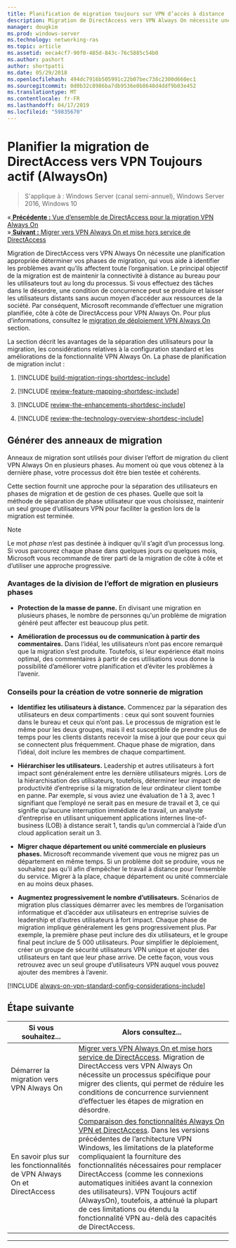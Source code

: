 ```yaml
---
title: Planification de migration toujours sur VPN d’accès à distance
description: Migration de DirectAccess vers VPN Always On nécessite une planification appropriée déterminer vos phases de migration, qui vous aide à identifier les problèmes avant qu’ils affectent toute l’organisation.
manager: dougkim
ms.prod: windows-server
ms.technology: networking-ras
ms.topic: article
ms.assetid: eeca4cf7-90f0-485d-843c-76c5885c54b0
ms.author: pashort
author: shortpatti
ms.date: 05/29/2018
ms.openlocfilehash: 494dc7916b505991c22b07bec738c2300d660ec1
ms.sourcegitcommit: 0d0b32c8986ba7db9536e0b8648d4ddf9b03e452
ms.translationtype: MT
ms.contentlocale: fr-FR
ms.lasthandoff: 04/17/2019
ms.locfileid: "59835670"
---
```

# <a name="plan-the-directaccess-to-always-on-vpn-migration"></a>Planifier la migration de DirectAccess vers VPN Toujours actif (AlwaysOn)

>S'applique à : Windows Server (canal semi-annuel), Windows Server 2016, Windows 10

&#171;[ **Précédente :** Vue d’ensemble de DirectAccess pour la migration VPN Always On](da-always-on-migration-overview.md)<br>
&#187;[ **Suivant :** Migrer vers VPN Always On et mise hors service de DirectAccess](da-always-on-migration-deploy.md)


Migration de DirectAccess vers VPN Always On nécessite une planification appropriée déterminer vos phases de migration, qui vous aide à identifier les problèmes avant qu’ils affectent toute l’organisation. Le principal objectif de la migration est de maintenir la connectivité à distance au bureau pour les utilisateurs tout au long du processus. Si vous effectuez des tâches dans le désordre, une condition de concurrence peut se produire et laisser les utilisateurs distants sans aucun moyen d’accéder aux ressources de la société. Par conséquent, Microsoft recommande d’effectuer une migration planifiée, côte à côte de DirectAccess pour VPN Always On. Pour plus d’informations, consultez le [migration de déploiement VPN Always On](da-always-on-migration-deploy.md) section.

La section décrit les avantages de la séparation des utilisateurs pour la migration, les considérations relatives à la configuration standard et les améliorations de la fonctionnalité VPN Always On. La phase de planification de migration inclut :

1.  [!INCLUDE [build-migration-rings-shortdesc-include](../includes/build-migration-rings-shortdesc-include.md)]

2.  [!INCLUDE [review-feature-mapping-shortdesc-include](../includes/review-feature-mapping-shortdesc-include.md)] 

3.  [!INCLUDE [review-the-enhancements-shortdesc-include](../includes/review-the-enhancements-shortdesc-include.md)] 

4.  [!INCLUDE [review-the-technology-overview-shortdesc-include](../includes/review-the-technology-overview-shortdesc-include.md)]

## <a name="build-migration-rings"></a>Générer des anneaux de migration
Anneaux de migration sont utilisés pour diviser l’effort de migration du client VPN Always On en plusieurs phases. Au moment où que vous obtenez à la dernière phase, votre processus doit être bien testée et cohérents.

Cette section fournit une approche pour la séparation des utilisateurs en phases de migration et de gestion de ces phases. Quelle que soit la méthode de séparation de phase utilisateur que vous choisissez, maintenir un seul groupe d’utilisateurs VPN pour faciliter la gestion lors de la migration est terminée.

>[!NOTE] 
>Le mot _phase_ n’est pas destinée à indiquer qu’il s’agit d’un processus long. Si vous parcourez chaque phase dans quelques jours ou quelques mois, Microsoft vous recommande de tirer parti de la migration de côte à côte et d’utiliser une approche progressive.

### <a name="benefits-of-dividing-the-migration-effort-into-multiple-phases"></a>Avantages de la division de l’effort de migration en plusieurs phases

-   **Protection de la masse de panne.** En divisant une migration en plusieurs phases, le nombre de personnes qu'un problème de migration généré peut affecter est beaucoup plus petit.

-   **Amélioration de processus ou de communication à partir des commentaires.** Dans l’idéal, les utilisateurs n’ont pas encore remarqué que la migration s’est produite. Toutefois, si leur expérience était moins optimal, des commentaires à partir de ces utilisations vous donne la possibilité d’améliorer votre planification et d’éviter les problèmes à l’avenir.

### <a name="tips-for-building-your-migration-ring"></a>Conseils pour la création de votre sonnerie de migration

-   **Identifiez les utilisateurs à distance.** Commencez par la séparation des utilisateurs en deux compartiments : ceux qui sont souvent fournies dans le bureau et ceux qui n’ont pas. Le processus de migration est le même pour les deux groupes, mais il est susceptible de prendre plus de temps pour les clients distants recevoir la mise à jour que pour ceux qui se connectent plus fréquemment. Chaque phase de migration, dans l’idéal, doit inclure les membres de chaque compartiment.

-  **Hiérarchiser les utilisateurs.** Leadership et autres utilisateurs à fort impact sont généralement entre les dernière utilisateurs migrés. Lors de la hiérarchisation des utilisateurs, toutefois, déterminer leur impact de productivité d’entreprise si la migration de leur ordinateur client tombe en panne. Par exemple, si vous aviez une évaluation de 1 à 3, avec 1 signifiant que l’employé ne serait pas en mesure de travail et 3, ce qui signifie qu’aucune interruption immédiate de travail, un analyste d’entreprise en utilisant uniquement applications internes line-of-business (LOB) à distance serait 1, tandis qu’un commercial à l’aide d’un cloud  application serait un 3.

-   **Migrer chaque département ou unité commerciale en plusieurs phases.** Microsoft recommande vivement que vous ne migrez pas un département en même temps. Si un problème doit se produire, vous ne souhaitez pas qu’il afin d’empêcher le travail à distance pour l’ensemble du service. Migrer à la place, chaque département ou unité commerciale en au moins deux phases.

-   **Augmentez progressivement le nombre d’utilisateurs.** Scénarios de migration plus classiques démarrer avec les membres de l’organisation informatique et d’accéder aux utilisateurs en entreprise suivies de leadership et d’autres utilisateurs à fort impact. Chaque phase de migration implique généralement les gens progressivement plus. Par exemple, la première phase peut inclure des dix utilisateurs, et le groupe final peut inclure de 5 000 utilisateurs. Pour simplifier le déploiement, créer un groupe de sécurité utilisateurs VPN unique et ajouter des utilisateurs en tant que leur phase arrive. De cette façon, vous vous retrouvez avec un seul groupe d’utilisateurs VPN auquel vous pouvez ajouter des membres à l’avenir.

[!INCLUDE [always-on-vpn-standard-config-considerations-include](../includes/always-on-vpn-standard-config-considerations-include.md)]


## <a name="next-step"></a>Étape suivante

|Si vous souhaitez...  |Alors consultez...  |
|---------|---------|
|Démarrer la migration vers VPN Always On     |[Migrer vers VPN Always On et mise hors service de DirectAccess](da-always-on-migration-deploy.md). Migration de DirectAccess vers VPN Always On nécessite un processus spécifique pour migrer des clients, qui permet de réduire les conditions de concurrence surviennent d’effectuer les étapes de migration en désordre.         |
|En savoir plus sur les fonctionnalités de VPN Always On et DirectAccess    |[Comparaison des fonctionnalités Always On VPN et DirectAccess](../vpn/vpn-map-da.md). Dans les versions précédentes de l’architecture VPN Windows, les limitations de la plateforme compliquaient la fourniture des fonctionnalités nécessaires pour remplacer DirectAccess (comme les connexions automatiques initiées avant la connexion des utilisateurs). VPN Toujours actif (AlwaysOn), toutefois, a atténué la plupart de ces limitations ou étendu la fonctionnalité VPN au-delà des capacités de DirectAccess.         |



---
